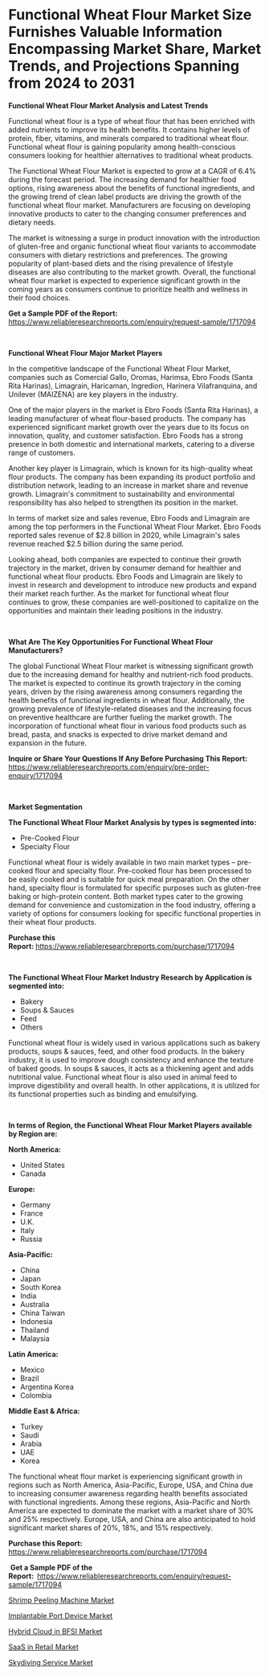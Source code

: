 <p><h1>Functional Wheat Flour Market Size Furnishes Valuable Information Encompassing Market Share, Market Trends, and Projections Spanning from 2024 to 2031</h1></p><p><strong>Functional Wheat Flour Market Analysis and Latest Trends</strong></p>
<p><p>Functional wheat flour is a type of wheat flour that has been enriched with added nutrients to improve its health benefits. It contains higher levels of protein, fiber, vitamins, and minerals compared to traditional wheat flour. Functional wheat flour is gaining popularity among health-conscious consumers looking for healthier alternatives to traditional wheat products.</p><p>The Functional Wheat Flour Market is expected to grow at a CAGR of 6.4% during the forecast period. The increasing demand for healthier food options, rising awareness about the benefits of functional ingredients, and the growing trend of clean label products are driving the growth of the functional wheat flour market. Manufacturers are focusing on developing innovative products to cater to the changing consumer preferences and dietary needs.</p><p>The market is witnessing a surge in product innovation with the introduction of gluten-free and organic functional wheat flour variants to accommodate consumers with dietary restrictions and preferences. The growing popularity of plant-based diets and the rising prevalence of lifestyle diseases are also contributing to the market growth. Overall, the functional wheat flour market is expected to experience significant growth in the coming years as consumers continue to prioritize health and wellness in their food choices.</p></p>
<p><strong>Get a Sample PDF of the Report:&nbsp;</strong> <a href="https://www.reliableresearchreports.com/enquiry/request-sample/1717094">https://www.reliableresearchreports.com/enquiry/request-sample/1717094</a></p>
<p>&nbsp;</p>
<p><strong>Functional Wheat Flour Major Market Players</strong></p>
<p><p>In the competitive landscape of the Functional Wheat Flour Market, companies such as Comercial Gallo, Oromas, Harimsa, Ebro Foods (Santa Rita Harinas), Limagrain, Haricaman, Ingredion, Harinera Vilafranquina, and Unilever (MAIZENA) are key players in the industry. </p><p>One of the major players in the market is Ebro Foods (Santa Rita Harinas), a leading manufacturer of wheat flour-based products. The company has experienced significant market growth over the years due to its focus on innovation, quality, and customer satisfaction. Ebro Foods has a strong presence in both domestic and international markets, catering to a diverse range of customers. </p><p>Another key player is Limagrain, which is known for its high-quality wheat flour products. The company has been expanding its product portfolio and distribution network, leading to an increase in market share and revenue growth. Limagrain's commitment to sustainability and environmental responsibility has also helped to strengthen its position in the market. </p><p>In terms of market size and sales revenue, Ebro Foods and Limagrain are among the top performers in the Functional Wheat Flour Market. Ebro Foods reported sales revenue of $2.8 billion in 2020, while Limagrain's sales revenue reached $2.5 billion during the same period. </p><p>Looking ahead, both companies are expected to continue their growth trajectory in the market, driven by consumer demand for healthier and functional wheat flour products. Ebro Foods and Limagrain are likely to invest in research and development to introduce new products and expand their market reach further. As the market for functional wheat flour continues to grow, these companies are well-positioned to capitalize on the opportunities and maintain their leading positions in the industry.</p></p>
<p>&nbsp;</p>
<p><strong>What Are The Key Opportunities For Functional Wheat Flour Manufacturers?</strong></p>
<p><p>The global Functional Wheat Flour market is witnessing significant growth due to the increasing demand for healthy and nutrient-rich food products. The market is expected to continue its growth trajectory in the coming years, driven by the rising awareness among consumers regarding the health benefits of functional ingredients in wheat flour. Additionally, the growing prevalence of lifestyle-related diseases and the increasing focus on preventive healthcare are further fueling the market growth. The incorporation of functional wheat flour in various food products such as bread, pasta, and snacks is expected to drive market demand and expansion in the future.</p></p>
<p><strong>Inquire or Share Your Questions If Any Before Purchasing This Report:</strong> <a href="https://www.reliableresearchreports.com/enquiry/pre-order-enquiry/1717094">https://www.reliableresearchreports.com/enquiry/pre-order-enquiry/1717094</a></p>
<p>&nbsp;</p>
<p><strong>Market Segmentation</strong></p>
<p><strong>The Functional Wheat Flour Market Analysis by types is segmented into:</strong></p>
<p><ul><li>Pre-Cooked Flour</li><li>Specialty Flour</li></ul></p>
<p><p>Functional wheat flour is widely available in two main market types – pre-cooked flour and specialty flour. Pre-cooked flour has been processed to be easily cooked and is suitable for quick meal preparation. On the other hand, specialty flour is formulated for specific purposes such as gluten-free baking or high-protein content. Both market types cater to the growing demand for convenience and customization in the food industry, offering a variety of options for consumers looking for specific functional properties in their wheat flour products.</p></p>
<p><strong>Purchase this Report:&nbsp;</strong><a href="https://www.reliableresearchreports.com/purchase/1717094">https://www.reliableresearchreports.com/purchase/1717094</a></p>
<p>&nbsp;</p>
<p><strong>The Functional Wheat Flour Market Industry Research by Application is segmented into:</strong></p>
<p><ul><li>Bakery</li><li>Soups & Sauces</li><li>Feed</li><li>Others</li></ul></p>
<p><p>Functional wheat flour is widely used in various applications such as bakery products, soups & sauces, feed, and other food products. In the bakery industry, it is used to improve dough consistency and enhance the texture of baked goods. In soups & sauces, it acts as a thickening agent and adds nutritional value. Functional wheat flour is also used in animal feed to improve digestibility and overall health. In other applications, it is utilized for its functional properties such as binding and emulsifying.</p></p>
<p>&nbsp;</p>
<p><strong>In terms of Region, the Functional Wheat Flour Market Players available by Region are:</strong></p>
<p>
    <p> <strong> North America: </strong>
        <ul>
            <li>United States</li>
            <li>Canada</li>
        </ul>
        </p> 
    <p> <strong> Europe: </strong>
        <ul>
            <li>Germany</li>
            <li>France</li>
            <li>U.K.</li>
            <li>Italy</li>
            <li>Russia</li>
        </ul>
        </p> 
    <p> <strong> Asia-Pacific: </strong>
        <ul>
            <li>China</li>
            <li>Japan</li>
            <li>South Korea</li>
            <li>India</li>
            <li>Australia</li>
            <li>China Taiwan</li>
            <li>Indonesia</li>
            <li>Thailand</li>
            <li>Malaysia</li>
        </ul>
        </p> 
    <p> <strong> Latin America: </strong>
        <ul>
            <li>Mexico</li>
            <li>Brazil</li>
            <li>Argentina Korea</li>
            <li>Colombia</li>
        </ul>
        </p> 
    <p> <strong> Middle East & Africa: </strong>
        <ul>
            <li>Turkey</li>
            <li>Saudi</li>
            <li>Arabia</li>
            <li>UAE</li>
            <li>Korea</li>
        </ul>
    </p>
    </p>
<p><p>The functional wheat flour market is experiencing significant growth in regions such as North America, Asia-Pacific, Europe, USA, and China due to increasing consumer awareness regarding health benefits associated with functional ingredients. Among these regions, Asia-Pacific and North America are expected to dominate the market with a market share of 30% and 25% respectively. Europe, USA, and China are also anticipated to hold significant market shares of 20%, 18%, and 15% respectively.</p></p>
<p><strong>Purchase this Report: </strong><a href="https://www.reliableresearchreports.com/purchase/1717094">https://www.reliableresearchreports.com/purchase/1717094</a></p>
<p>&nbsp;<strong>Get a Sample PDF of the Report:&nbsp;&nbsp;</strong><a href="https://www.reliableresearchreports.com/enquiry/request-sample/1717094">https://www.reliableresearchreports.com/enquiry/request-sample/1717094</a></p>
<p><strong></strong></p>
<p><p><a href="https://github.com/angelajermaine/Market-Research-Report-List-2/blob/main/shrimp-peeling-machine-market.md">Shrimp Peeling Machine Market</a></p><p><a href="https://github.com/beatblasta/Market-Research-Report-List-2/blob/main/implantable-port-device-market.md">Implantable Port Device Market</a></p><p><a href="https://medium.com/@dougschmidt1982/analyzing-hybrid-cloud-in-bfsi-market-global-industry-perspective-and-forecast-2024-to-2031-0861b27f78d8">Hybrid Cloud in BFSI Market</a></p><p><a href="https://medium.com/@dougschmidt1982/saas-in-retail-market-comprehensive-assessment-by-type-application-and-geography-2b6422bd3af5">SaaS in Retail Market</a></p><p><a href="https://medium.com/@dougschmidt1982/skydiving-service-market-exploring-market-share-market-trends-and-future-growth-290df9852c6f">Skydiving Service Market</a></p></p>
